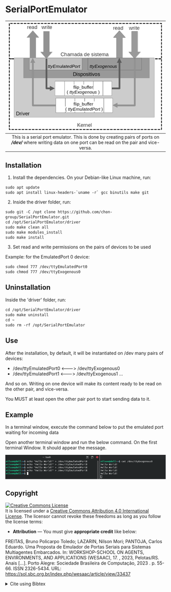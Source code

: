 # SerialPortEmulator

|![](.imgs/cover.png)|
|:-:|
|This is a serial port emulator. This is done by creating pairs of ports on ___/dev/___ where writing data on one port can be read on the pair and vice-versa.|


## Installation

1) Install the dependencies. On your Debian-like Linux machine, run:

```
sudo apt update
sudo apt install linux-headers-`uname -r` gcc binutils make git
```

2) Inside the driver folder, run:

```
sudo git -C /opt clone https://github.com/chon-group/SerialPortEmulator.git
cd /opt/SerialPortEmulator/driver
sudo make clean all
sudo make modules_install
sudo make install
```

3) Set read and write permissions on the pairs of devices to be used

Example: for the EmulatedPort 0 device:

```
sudo chmod 777 /dev/ttyEmulatedPort0
sudo chmod 777 /dev/ttyExogenous0
```

## Uninstallation

Inside the 'driver' folder, run: 

```
cd /opt/SerialPortEmulator/driver
sudo make uninstall
cd ~
sudo rm -rf /opt/SerialPortEmulator
```

## Use 

After the installation, by default, it will be instantiated on /dev many pairs of devices:

- /dev/ttyEmulatedPort0 <---> /dev/ttyExogenous0
- /dev/ttyEmulatedPort1 <---> /dev/ttyExogenous1
...

And so on. Writing on one device will make its content ready to be read on the other pair, and vice-versa.

You MUST at least open the other pair port to start sending data to it.

## Example
In a terminal window, execute the command below to put the emulated port waiting for incoming data

Open another terminal window and run the below command. On the first terminal Window. It should appear the message.

![](.imgs/running.png)

## Copyright
<a rel="license" href="http://creativecommons.org/licenses/by/4.0/"><img alt="Creative Commons License" style="border-width:0" src="https://i.creativecommons.org/l/by/4.0/88x31.png" /></a><br />It is licensed under a <a rel="license" href="http://creativecommons.org/licenses/by/4.0/">Creative Commons Attribution 4.0 International License</a>. The licensor cannot revoke these freedoms as long as you follow the license terms:

* __Attribution__ — You must give __appropriate credit__ like below:

FREITAS, Bruno Policarpo Toledo; LAZARIN, Nilson Mori; PANTOJA, Carlos Eduardo. Uma Proposta de Emulador de Portas Seriais para Sistemas Multiagentes Embarcados. In: WORKSHOP-SCHOOL ON AGENTS, ENVIRONMENTS, AND APPLICATIONS (WESAAC), 17. , 2023, Pelotas/RS. Anais [...]. Porto Alegre: Sociedade Brasileira de Computação, 2023 . p. 55-66. ISSN 2326-5434. URL: https://sol.sbc.org.br/index.php/wesaac/article/view/33437


<details>
<summary> Cite using Bibtex </summary>


```
@inproceedings{wesaac,
 author = {Bruno Freitas and Nilson Lazarin and Carlos Pantoja},
 title = {Uma Proposta de Emulador de Portas Seriais para Sistemas Multiagentes Embarcados},
 booktitle = {Proceedings of the 17th Workshop-School on Agents, Environments, and Applications},
 location = {Pelotas/RS},
 year = {2023},
 keywords = {},
 issn = {2326-5434},
 pages = {55--66},
 publisher = {SBC},
 address = {Porto Alegre, RS, Brasil},
 url = {https://sol.sbc.org.br/index.php/wesaac/article/view/33437}
}

```
</details>